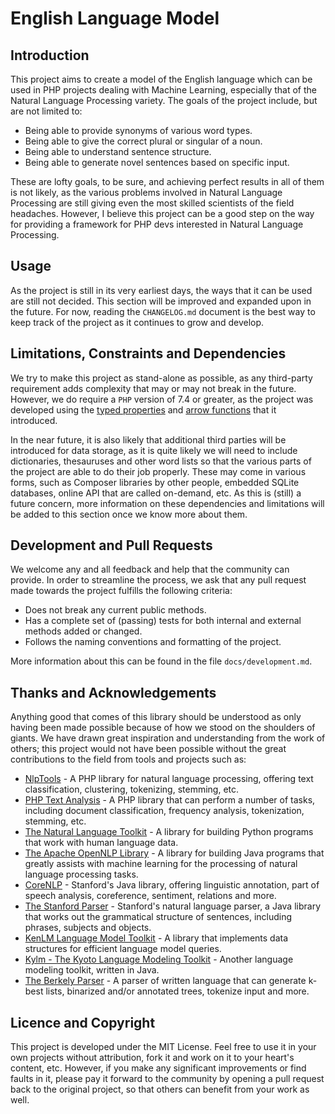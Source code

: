 # English Language Model

## Introduction

This project aims to create a model of the English language which can be used in PHP projects dealing with Machine
Learning, especially that of the Natural Language Processing variety. The goals of the project include, but are not
limited to:

- Being able to provide synonyms of various word types.
- Being able to give the correct plural or singular of a noun.
- Being able to understand sentence structure.
- Being able to generate novel sentences based on specific input.

These are lofty goals, to be sure, and achieving perfect results in all of them is not likely, as the various
problems involved in Natural Language Processing are still giving even the most skilled scientists of the field
headaches. However, I believe this project can be a good step on the way for providing a framework for PHP devs
interested in Natural Language Processing.

## Usage

As the project is still in its very earliest days, the ways that it can be used are still not decided. This
section will be improved and expanded upon in the future. For now, reading the `CHANGELOG.md` document is the
best way to keep track of the project as it continues to grow and develop.

## Limitations, Constraints and Dependencies

We try to make this project as stand-alone as possible, as any third-party requirement adds complexity that
may or may not break in the future. However, we do require a `PHP` version of 7.4 or greater, as the project
was developed using the [typed properties](https://www.php.net/manual/en/migration74.new-features.php#migration74.new-features.core.typed-properties) 
and [arrow functions](https://www.php.net/manual/en/migration74.new-features.php#migration74.new-features.core.arrow-functions) that it introduced.

In the near future, it is also likely that additional third parties will be introduced for data storage, as it
is quite likely we will need to include dictionaries, thesauruses and other word lists so that the various parts
of the project are able to do their job properly. These may come in various forms, such as Composer libraries
by other people, embedded SQLite databases, online API that are called on-demand, etc. As this is (still) a
future concern, more information on these dependencies and limitations will be added to this section once we
know more about them.

## Development and Pull Requests

We welcome any and all feedback and help that the community can provide. In order to streamline the process,
we ask that any pull request made towards the project fulfills the following criteria:

- Does not break any current public methods.
- Has a complete set of (passing) tests for both internal and external methods added or changed.
- Follows the naming conventions and formatting of the project.

More information about this can be found in the file `docs/development.md`.

## Thanks and Acknowledgements

Anything good that comes of this library should be understood as only having been made possible because of
how we stood on the shoulders of giants. We have drawn great inspiration and understanding from the work
of others; this project would not have been possible without the great contributions to the field from
tools and projects such as:

- [NlpTools](http://php-nlp-tools.com) - A PHP library for natural language processing, offering text
  classification, clustering, tokenizing, stemming, etc.
- [PHP Text Analysis](https://github.com/yooper/php-text-analysis) - A PHP library that can perform a number of
  tasks, including document classification, frequency analysis, tokenization, stemming, etc.
- [The Natural Language Toolkit](http://www.nltk.org) - A library for building Python programs that work with
  human language data.
- [The Apache OpenNLP Library](http://opennlp.apache.org) - A library for building Java programs that greatly
  assists with machine learning for the processing of natural language processing tasks.
- [CoreNLP](https://stanfordnlp.github.io/CoreNLP/) - Stanford's Java library, offering linguistic annotation,
  part of speech analysis, coreference, sentiment, relations and more.
- [The Stanford Parser](https://nlp.stanford.edu/software/lex-parser.shtml) - Stanford's natural language parser,
  a Java library that works out the grammatical structure of sentences, including phrases, subjects and objects.
- [KenLM Language Model Toolkit](https://kheafield.com/code/kenlm/) - A library that implements data structures
  for efficient language model queries.
- [Kylm - The Kyoto Language Modeling Toolkit](http://www.phontron.com/kylm/) - Another language modeling toolkit,
  written in Java.
- [The Berkely Parser](https://github.com/slavpetrov/berkeleyparser) - A parser of written language that can
  generate k-best lists, binarized and/or annotated trees, tokenize input and more.

## Licence and Copyright

This project is developed under the MIT License. Feel free to use it in your own projects without attribution,
fork it and work on it to your heart's content, etc. However, if you make any significant improvements or find
faults in it, please pay it forward to the community by opening a pull request back to the original project, so
that others can benefit from your work as well.
